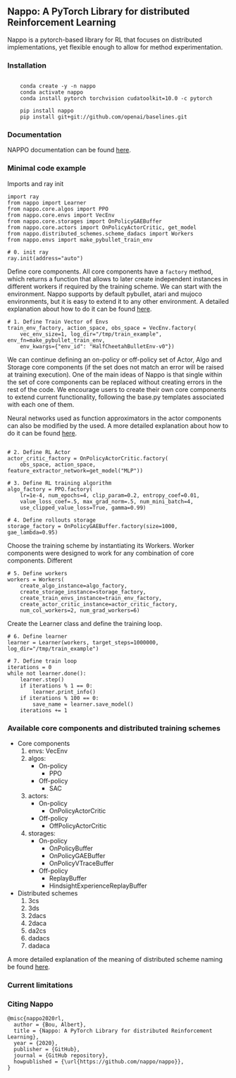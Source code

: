 ## Nappo: A PyTorch Library for distributed Reinforcement Learning

Nappo is a pytorch-based library for RL that focuses on distributed implementations, yet flexible enough to allow for method experimentation.

### Installation
```

    conda create -y -n nappo
    conda activate nappo
    conda install pytorch torchvision cudatoolkit=10.0 -c pytorch

    pip install nappo
    pip install git+git://github.com/openai/baselines.git

```

### Documentation

NAPPO documentation can be found [here](http://nappo.readthedocs.io/).

### Minimal code example

Imports and ray init

```
import ray
from nappo import Learner
from nappo.core.algos import PPO
from nappo.core.envs import VecEnv
from nappo.core.storages import OnPolicyGAEBuffer
from nappo.core.actors import OnPolicyActorCritic, get_model
from nappo.distributed_schemes.scheme_dadacs import Workers
from nappo.envs import make_pybullet_train_env

# 0. init ray
ray.init(address="auto")

```

Define core components. All core components have a `factory` method, which returns a function that allows to later create independent instances in different workers if required by the training scheme. We can start with the environment. Nappo supports by default pybullet, atari and mujoco environments, but it is easy to extend it to any other environment. A detailed explanation about how to do it can be found [here](http://nappo.readthedocs.io/).

```
# 1. Define Train Vector of Envs
train_env_factory, action_space, obs_space = VecEnv.factory(
    vec_env_size=1, log_dir="/tmp/train_example", env_fn=make_pybullet_train_env,
    env_kwargs={"env_id": "HalfCheetahBulletEnv-v0"})
```

We can continue defining an on-policy or off-policy set of Actor, Algo and Storage core components (if the set does not match an error will be raised at training execution). One of the main ideas of Nappo is that single within the set of core components can be replaced without creating errors in the rest of the code. We encourage users to create their own core components to extend current functionality, following the base.py templates associated with each one of them.

Neural networks used as function approximators in the actor components can also be modified by the used. A more detailed explanation about how to do it can be found [here](http://nappo.readthedocs.io/).


```

# 2. Define RL Actor
actor_critic_factory = OnPolicyActorCritic.factory(
    obs_space, action_space, feature_extractor_network=get_model("MLP"))

# 3. Define RL training algorithm
algo_factory = PPO.factory(
    lr=1e-4, num_epochs=4, clip_param=0.2, entropy_coef=0.01,
    value_loss_coef=.5, max_grad_norm=.5, num_mini_batch=4,
    use_clipped_value_loss=True, gamma=0.99)

# 4. Define rollouts storage
storage_factory = OnPolicyGAEBuffer.factory(size=1000, gae_lambda=0.95)
```

Choose the training scheme by instantiating its Workers. Worker components were designed to work for any combination of core components. Different

```
# 5. Define workers
workers = Workers(
    create_algo_instance=algo_factory,
    create_storage_instance=storage_factory,
    create_train_envs_instance=train_env_factory,
    create_actor_critic_instance=actor_critic_factory,
    num_col_workers=2, num_grad_workers=6)
```

Create the Learner class and define the training loop.

```
# 6. Define learner
learner = Learner(workers, target_steps=1000000, log_dir="/tmp/train_example")

# 7. Define train loop
iterations = 0
while not learner.done():
    learner.step()
    if iterations % 1 == 0:
        learner.print_info()
    if iterations % 100 == 0:
        save_name = learner.save_model()
    iterations += 1
```

### Available core components and distributed training schemes

* Core components
    1. envs: VecEnv
    2. algos:
        * On-policy
            - PPO
        * Off-policy
            - SAC
    3. actors:
        * On-policy
            - OnPolicyActorCritic
        * Off-policy
            - OffPolicyActorCritic
    4. storages:
        * On-policy
            - OnPolicyBuffer
            - OnPolicyGAEBuffer
            - OnPolicyVTraceBuffer
        * Off-policy
            - ReplayBuffer
            - HindsightExperienceReplayBuffer
* Distributed schemes
    1. 3cs
    2. 3ds
    3. 2dacs
    4. 2daca
    5. da2cs
    6. dadacs
    7. dadaca

A more detailed explanation of the meaning of distributed scheme naming be found [here](http://nappo.readthedocs.io/).

### Current limitations


### Citing Nappo

```
@misc{nappo2020rl,
  author = {Bou, Albert},
  title = {Nappo: A PyTorch Library for distributed Reinforcement Learning},
  year = {2020},
  publisher = {GitHub},
  journal = {GitHub repository},
  howpublished = {\url{https://github.com/nappo/nappo}},
}
```